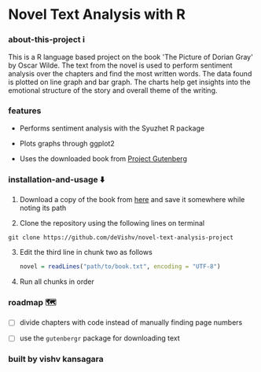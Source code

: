# Novel Text Analysis with R

### about-this-project :information_source:

This is a R language based project on the book 'The Picture of Dorian Gray' by Oscar Wilde. The text from the novel is used to perform sentiment analysis over the chapters and find the most written words. The data found is 
plotted on line graph and bar graph. The charts help get insights into the emotional structure of the story and overall theme of the writing. 

### features

+ Performs sentiment analysis with the Syuzhet R package

+ Plots graphs through ggplot2

+ Uses the downloaded book from [Project Gutenberg](https://www.gutenberg.org/ebooks/174)

### installation-and-usage :arrow_down:

1. Download a copy of the book from [here](https://www.gutenberg.org/ebooks/174) and save it somewhere while noting its path

2. Clone the repository using the following lines on terminal
   
  ```
  git clone https://github.com/deVishv/novel-text-analysis-project  
  ```

3. Edit the third line in chunk two as follows

   ```R
   novel = readLines("path/to/book.txt", encoding = "UTF-8")
   ```
4. Run all chunks in order

### roadmap :world_map:

- [ ] divide chapters with code instead of manually finding page numbers

- [ ] use the `gutenbergr` package for downloading text
      
### built by vishv kansagara
